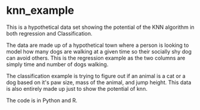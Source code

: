 # knn_example
This is a hypothetical data set showing the potential of the KNN algorithm in both regression and Classification.

The data are made up of a hypothetical town where a person is looking to model how many dogs are walking at a given time so their socially shy dog can avoid others.
This is the regression example as the two columns are simply time and number of dogs walking.

The classification example is trying to figure out if an animal is a cat or a dog based on it's paw size, mass of the animal, and jump height. This data is also 
entirely made up just to show the potential of knn.

The code is in Python and R.
